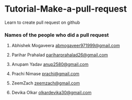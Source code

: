 # Tutorial-Make-a-pull-request
Learn to create pull request on github


### Names of the people who did a pull request

1. Abhishek Mogaveera <abmogaveer971999@gmail.com>

2. Parihar Prahalad <pariharprahalad26@gmail.com>

3. Anupam Yadav  <anup2580@gmail.com>

4. Prachi Nimase <prachi@gmail.com>

5. ZeemZach  <zeemzach@gmail.com>

6. Devika Olkar <olkardevika30@gmail.com>
